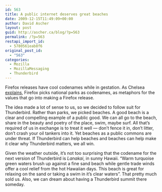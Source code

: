 ```yaml
---
id: 563
title: A public internet deserves great beaches
date: 2009-12-15T11:49:09+00:00
author: David Ascher
layout: post
guid: http://ascher.ca/blog/?p=563
permalink: /?p=563
restapi_import_id:
  - 5780561eab8f6
original_post_id:
  - "563"
categories:
  - Mozilla
  - MozillaMessaging
  - Thunderbird
---
```

Firefox releases have cool codenames while in gestation. As Chelsea [explains](http://chelseanovak.wordpress.com/2009/12/02/save-the-web-save-a-lemur/), Firefox picks national parks as codenames, as metaphors for the values that go into making a Firefox release.

The idea made a lot of sense to us, so we decided to follow suit for Thunderbird. Rather than parks, we picked beaches. A good beach is a clear and compelling example of a public good. We can all go to the beach, share in the beauty and poetry of the place, swim, maybe surf. All that&#8217;s required of us in exchange is to treat it well &#8212; don&#8217;t fence it in, don&#8217;t litter, don&#8217;t crash your oil tankers into it. Yet beaches as a public commons are under threat. If Thunderbird can help beaches and beaches can help make it clear why Thunderbird matters, we all win.

Given the weather outside, it&#8217;s not too surprising that the codename for the next version of Thunderbird is _Lanakai_, in sunny Hawaii. &#8220;Warm turquoise green waters brush up against a fine sand beach while gentle trade winds offer a cool relief from the hot Hawaiian days. This beach is great for relaxing on the sand or taking a swim in it&#8217;s clear waters&#8221;. That pretty much sold us. Also, we can dream about having a Thunderbird summit there someday.